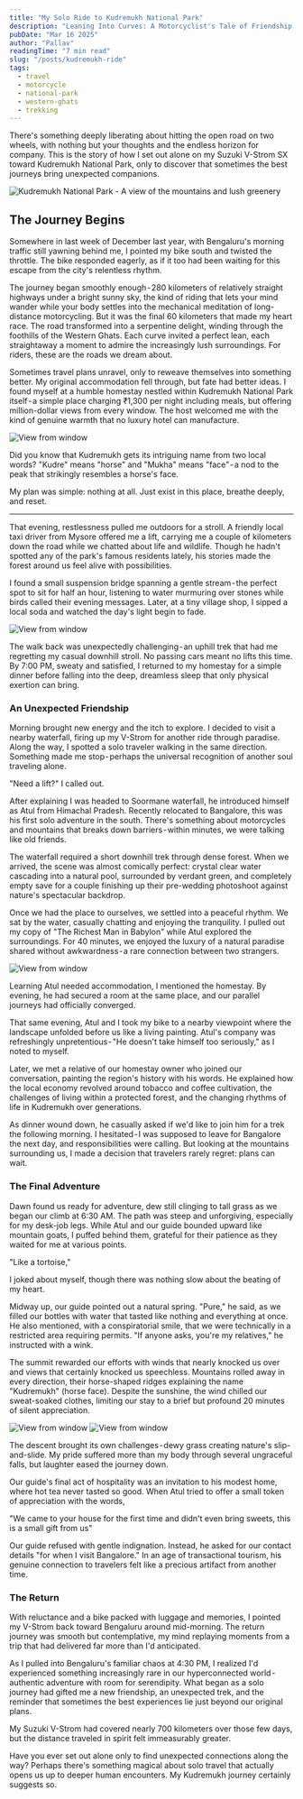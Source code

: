 ```yaml
---
title: "My Solo Ride to Kudremukh National Park"
description: "Leaning Into Curves: A Motorcyclist's Tale of Friendship and Adventure in the Western Ghats"
pubDate: "Mar 16 2025"
author: "Pallav"
readingTime: "7 min read"
slug: "/posts/kudremukh-ride"
tags:
  - travel
  - motorcycle
  - national-park
  - western-ghats
  - trekking
---
```


There's something deeply liberating about hitting the open road on two wheels, with nothing but your thoughts and the endless horizon for company. This is the story of how I set out alone on my Suzuki V-Strom SX toward Kudremukh National Park, only to discover that sometimes the best journeys bring unexpected companions.

<Image
  src="https://miro.medium.com/v2/resize:fit:1400/format:webp/1*98R1mo3ncPdqKzo8Tk8z_g.jpeg"
  alt="Kudremukh National Park - A view of the mountains and lush greenery"
  width={700}
  height={400}
/>

## The Journey Begins

Somewhere in last week of December last year, with Bengaluru's morning traffic still yawning behind me, I pointed my bike south and twisted the throttle. The bike responded eagerly, as if it too had been waiting for this escape from the city's relentless rhythm.

The journey began smoothly enough - 280 kilometers of relatively straight highways under a bright sunny sky, the kind of riding that lets your mind wander while your body settles into the mechanical meditation of long-distance motorcycling. But it was the final 60 kilometers that made my heart race. The road transformed into a serpentine delight, winding through the foothills of the Western Ghats. Each curve invited a perfect lean, each straightaway a moment to admire the increasingly lush surroundings. For riders, these are the roads we dream about.

Sometimes travel plans unravel, only to reweave themselves into something better. My original accommodation fell through, but fate had better ideas. I found myself at a humble homestay nestled within Kudremukh National Park itself - a simple place charging ₹1,300 per night including meals, but offering million-dollar views from every window. The host welcomed me with the kind of genuine warmth that no luxury hotel can manufacture.

<Image
  src="https://miro.medium.com/v2/resize:fit:1400/format:webp/1*v_9cZslTXwatHpa2JAZHeQ.jpeg"
  alt="View from window"
  width={700}
  height={400}
/>

Did you know that Kudremukh gets its intriguing name from two local words? "Kudre" means "horse" and "Mukha" means "face" - a nod to the peak that strikingly resembles a horse's face.

My plan was simple: nothing at all. Just exist in this place, breathe deeply, and reset.

---

That evening, restlessness pulled me outdoors for a stroll. A friendly local taxi driver from Mysore offered me a lift, carrying me a couple of kilometers down the road while we chatted about life and wildlife. Though he hadn't spotted any of the park's famous residents lately, his stories made the forest around us feel alive with possibilities.

I found a small suspension bridge spanning a gentle stream - the perfect spot to sit for half an hour, listening to water murmuring over stones while birds called their evening messages. Later, at a tiny village shop, I sipped a local soda and watched the day's light begin to fade.

<Image
  src="https://miro.medium.com/v2/resize:fit:1400/format:webp/1*0puNBd6VkPAEzWmdr6NK_w.jpeg"
  alt="View from window"
  width={1400}
  height={800}
/>

The walk back was unexpectedly challenging - an uphill trek that had me regretting my casual downhill stroll. No passing cars meant no lifts this time. By 7:00 PM, sweaty and satisfied, I returned to my homestay for a simple dinner before falling into the deep, dreamless sleep that only physical exertion can bring.

### An Unexpected Friendship
Morning brought new energy and the itch to explore. I decided to visit a nearby waterfall, firing up my V-Strom for another ride through paradise. Along the way, I spotted a solo traveler walking in the same direction. Something made me stop - perhaps the universal recognition of another soul traveling alone.

 "Need a lift?"
I called out.

After explaining I was headed to Soormane waterfall, he introduced himself as Atul from Himachal Pradesh. Recently relocated to Bangalore, this was his first solo adventure in the south. There's something about motorcycles and mountains that breaks down barriers - within minutes, we were talking like old friends.

The waterfall required a short downhill trek through dense forest. When we arrived, the scene was almost comically perfect: crystal clear water cascading into a natural pool, surrounded by verdant green, and completely empty save for a couple finishing up their pre-wedding photoshoot against nature's spectacular backdrop.

Once we had the place to ourselves, we settled into a peaceful rhythm. We sat by the water, casually chatting and enjoying the tranquility. I pulled out my copy of "The Richest Man in Babylon" while Atul explored the surroundings. For 40 minutes, we enjoyed the luxury of a natural paradise shared without awkwardness - a rare connection between two strangers.

<Image
  src="https://miro.medium.com/v2/resize:fit:1400/format:webp/1*HcMOJ00B92V6zOrWlMWImw.jpeg"
  alt="View from window"
  width={1400}
  height={800}
/>

Learning Atul needed accommodation, I mentioned the homestay. By evening, he had secured a room at the same place, and our parallel journeys had officially converged.

That same evening, Atul and I took my bike to a nearby viewpoint where the landscape unfolded before us like a living painting. Atul's company was refreshingly unpretentious - "He doesn't take himself too seriously," as I noted to myself.

Later, we met a relative of our homestay owner who joined our conversation, painting the region's history with his words. He explained how the local economy revolved around tobacco and coffee cultivation, the challenges of living within a protected forest, and the changing rhythms of life in Kudremukh over generations.

As dinner wound down, he casually asked if we'd like to join him for a trek the following morning. I hesitated - I was supposed to leave for Bangalore the next day, and responsibilities were calling. But looking at the mountains surrounding us, I made a decision that travelers rarely regret: plans can wait.

### The Final Adventure

Dawn found us ready for adventure, dew still clinging to tall grass as we began our climb at 6:30 AM. The path was steep and unforgiving, especially for my desk-job legs. While Atul and our guide bounded upward like mountain goats, I puffed behind them, grateful for their patience as they waited for me at various points.

 "Like a tortoise," 

I joked about myself, though there was nothing slow about the beating of my heart.

Midway up, our guide pointed out a natural spring. "Pure," he said, as we filled our bottles with water that tasted like nothing and everything at once. He also mentioned, with a conspiratorial smile, that we were technically in a restricted area requiring permits. "If anyone asks, you're my relatives," he instructed with a wink.

The summit rewarded our efforts with winds that nearly knocked us over and views that certainly knocked us speechless. Mountains rolled away in every direction, their horse-shaped ridges explaining the name "Kudremukh" (horse face). Despite the sunshine, the wind chilled our sweat-soaked clothes, limiting our stay to a brief but profound 20 minutes of silent appreciation.

<Image
  src="https://miro.medium.com/v2/resize:fit:1000/format:webp/1*FYnBHnp94UlHSw20sJ8Tsg.jpeg"
  alt="View from window"
  width={1400}
  height={800}
/>
<Image
  src="https://miro.medium.com/v2/resize:fit:1000/format:webp/1*W5_IXM_FphBkYONRfzeEiQ.jpeg"
  alt="View from window"
  width={1400}
  height={800}
/>

The descent brought its own challenges - dewy grass creating nature's slip-and-slide. My pride suffered more than my body through several ungraceful falls, but laughter eased the journey down.

Our guide's final act of hospitality was an invitation to his modest home, where hot tea never tasted so good. When Atul tried to offer a small token of appreciation with the words, 

 "We came to your house for the first time and didn't even bring sweets, this is a small gift from us"

Our guide refused with gentle indignation. Instead, he asked for our contact details "for when I visit Bangalore." In an age of transactional tourism, his genuine connection to travelers felt like a precious artifact from another time.

### The Return
With reluctance and a bike packed with luggage and memories, I pointed my V-Strom back toward Bengaluru around mid-morning. The return journey was smooth but contemplative, my mind replaying moments from a trip that had delivered far more than I'd anticipated.

As I pulled into Bengaluru's familiar chaos at 4:30 PM, I realized I'd experienced something increasingly rare in our hyperconnected world - authentic adventure with room for serendipity. What began as a solo journey had gifted me a new friendship, an unexpected trek, and the reminder that sometimes the best experiences lie just beyond our original plans.

My Suzuki V-Strom had covered nearly 700 kilometers over those few days, but the distance traveled in spirit felt immeasurably greater.

Have you ever set out alone only to find unexpected connections along the way? Perhaps there's something magical about solo travel that actually opens us up to deeper human encounters. My Kudremukh journey certainly suggests so.